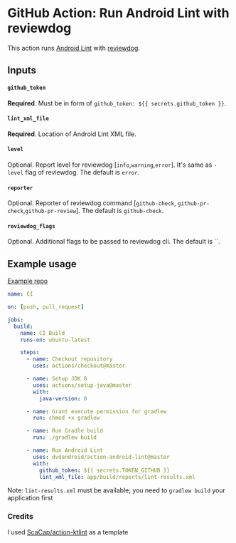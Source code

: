 # GitHub Action: Run Android Lint with reviewdog

This action runs [Android Lint](https://developer.android.com/studio/write/lint) with
[reviewdog](https://github.com/reviewdog/reviewdog).

## Inputs

#### `github_token`

**Required**. Must be in form of `github_token: ${{ secrets.github_token }}`.

#### `lint_xml_file`

**Required**. Location of Android Lint XML file.

#### `level`

Optional. Report level for reviewdog [`info`,`warning`,`error`].
It's same as `-level` flag of reviewdog.
The default is `error`.

#### `reporter`

Optional. Reporter of reviewdog command [`github-check`, `github-pr-check`,`github-pr-review`].
The default is `github-check`.

#### `reviewdog_flags`

Optional. Additional flags to be passed to reviewdog cli.
The default is ``.

## Example usage

[Example repo](https://github.com/DVDAndroid/action-android-lint-example)

```yml
name: CI

on: [push, pull_request]

jobs:
  build:
    name: CI Build
    runs-on: ubuntu-latest

    steps:
      - name: Checkout repository
        uses: actions/checkout@master

      - name: Setup JDK 8
        uses: actions/setup-java@master
        with:
          java-version: 8

      - name: Grant execute permission for gradlew
        run: chmod +x gradlew

      - name: Run Gradle build
        run: ./gradlew build

      - name: Run Android Lint
        uses: dvdandroid/action-android-lint@master
        with:
          github_token: ${{ secrets.TOKEN_GITHUB }}
          lint_xml_file: app/build/reports/lint-results.xml
```

Note: `lint-results.xml` must be available; you need to `gradlew build` your application first

### Credits

I used [ScaCap/action-ktlint](https://github.com/ScaCap/action-ktlint) as a template